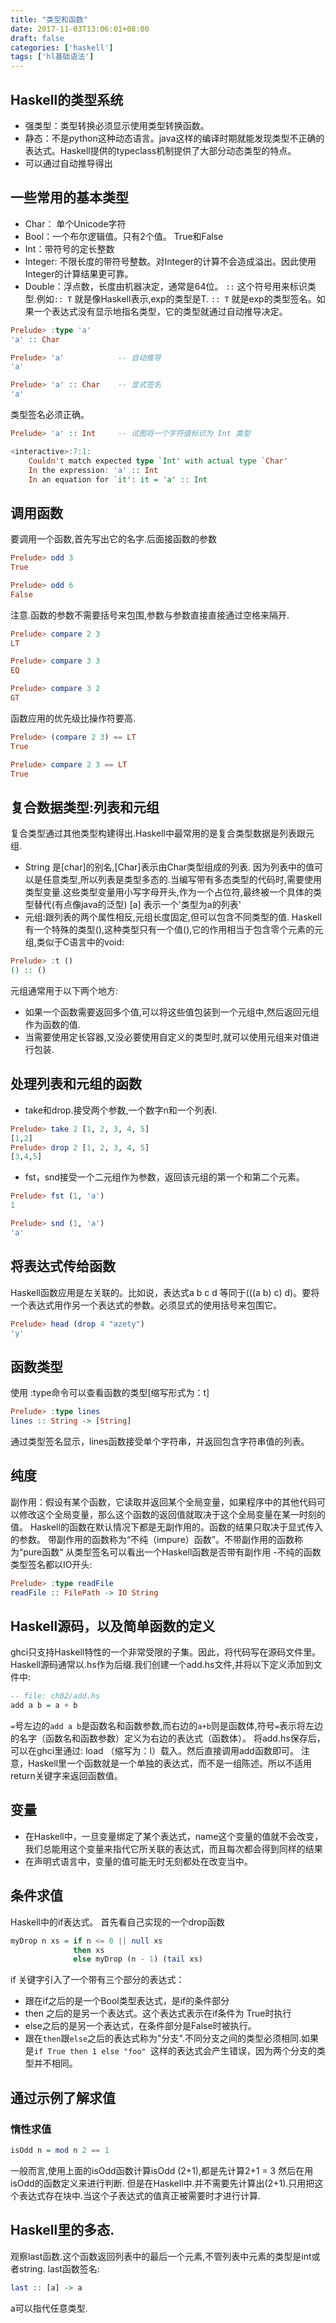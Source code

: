 ```yaml
---
title: "类型和函数"
date: 2017-11-03T13:06:01+08:00
draft: false
categories: ['haskell']
tags: ['hl基础语法']
---
```

## Haskell的类型系统

- 强类型：类型转换必须显示使用类型转换函数。
- 静态：不是python这种动态语言。java这样的编译时期就能发现类型不正确的表达式。Haskell提供的typeclass机制提供了大部分动态类型的特点。
- 可以通过自动推导得出

## 一些常用的基本类型

- Char： 单个Unicode字符
- Bool：一个布尔逻辑值。只有2个值。 True和False
- Int：带符号的定长整数
- Integer: 不限长度的带符号整数。对Integer的计算不会造成溢出。因此使用Integer的计算结果更可靠。
- Double：浮点数，长度由机器决定，通常是64位。
`::` 这个符号用来标识类型.例如`:: T` 就是像Haskell表示,exp的类型是T. `:: T` 就是exp的类型签名。如果一个表达式没有显示地指名类型，它的类型就通过自动推导决定。

```Haskell
Prelude> :type 'a'
'a' :: Char

Prelude> 'a'            -- 自动推导
'a'

Prelude> 'a' :: Char    -- 显式签名
'a'
```
类型签名必须正确。
```Haskell
Prelude> 'a' :: Int     -- 试图将一个字符值标识为 Int 类型

<interactive>:7:1:
    Couldn't match expected type `Int' with actual type `Char'
    In the expression: 'a' :: Int
    In an equation for `it': it = 'a' :: Int
```
## 调用函数
要调用一个函数,首先写出它的名字.后面接函数的参数
```Haskell
Prelude> odd 3
True

Prelude> odd 6
False
```
注意.函数的参数不需要括号来包围,参数与参数直接直接通过空格来隔开.
```haskell
Prelude> compare 2 3
LT

Prelude> compare 3 3
EQ

Prelude> compare 3 2
GT
```
函数应用的优先级比操作符要高.

```haskell
Prelude> (compare 2 3) == LT
True

Prelude> compare 2 3 == LT
True
```

## 复合数据类型:列表和元组

复合类型通过其他类型构建得出.Haskell中最常用的是复合类型数据是列表跟元组.

- String 是[char]的别名,[Char]表示由Char类型组成的列表.
因为列表中的值可以是任意类型,所以列表是类型多态的.当编写带有多态类型的代码时,需要使用类型变量.这些类型变量用小写字母开头,作为一个占位符,最终被一个具体的类型替代(有点像java的泛型)
[a] 表示一个'类型为a的列表'
- 元组:跟列表的两个属性相反,元组长度固定,但可以包含不同类型的值.
Haskell 有一个特殊的类型(),这种类型只有一个值(),它的作用相当于包含零个元素的元组,类似于C语言中的void:

```haskell
Prelude> :t ()
() :: ()
```

元组通常用于以下两个地方:

- 如果一个函数需要返回多个值,可以将这些值包装到一个元组中,然后返回元组作为函数的值.
- 当需要使用定长容器,又没必要使用自定义的类型时,就可以使用元组来对值进行包装.
## 处理列表和元组的函数
- take和drop.接受两个参数,一个数字n和一个列表l.

```haskell
Prelude> take 2 [1, 2, 3, 4, 5]
[1,2]
Prelude> drop 2 [1, 2, 3, 4, 5]
[3,4,5]
```
- fst，snd接受一个二元组作为参数，返回该元组的第一个和第二个元素。

```haskell
Prelude> fst (1, 'a')
1

Prelude> snd (1, 'a')
'a'
```

## 将表达式传给函数

Haskell函数应用是左关联的。比如说，表达式a b c d 等同于(((a b) c) d)。要将一个表达式用作另一个表达式的参数。必须显式的使用括号来包围它。
```haskell
Prelude> head (drop 4 "azety")
'y'
```

## 函数类型

使用 :type命令可以查看函数的类型[缩写形式为：t]

```haskell
Prelude> :type lines
lines :: String -> [String]
```
通过类型签名显示，lines函数接受单个字符串，并返回包含字符串值的列表。
## 纯度
副作用：假设有某个函数，它读取并返回某个全局变量，如果程序中的其他代码可以修改这个全局变量，那么这个函数的返回值就取决于这个全局变量在某一时刻的值。
Haskell的函数在默认情况下都是无副作用的。函数的结果只取决于显式传入的参数。
带副作用的函数称为“不纯（impure）函数”。不带副作用的函数称为“pure函数“
从类型签名可以看出一个Haskell函数是否带有副作用 -不纯的函数类型签名都以IO开头:

```haskell
Prelude> :type readFile
readFile :: FilePath -> IO String
```
## Haskell源码，以及简单函数的定义

ghci只支持Haskell特性的一个非常受限的子集。因此，将代码写在源码文件里。
Haskell源码通常以.hs作为后缀.我们创建一个add.hs文件,并将以下定义添加到文件中:

```haskell
-- file: ch02/add.hs
add a b = a + b
```
`=`号左边的`add a b`是函数名和函数参数,而右边的`a+b`则是函数体,符号`=`表示将左边的名字（函数名和函数参数）定义为右边的表达式（函数体）。
将add.hs保存后，可以在ghci里通过: load （缩写为：l）载入。然后直接调用add函数即可。
注意，Haskell里一个函数就是一个单独的表达式，而不是一组陈述。所以不适用return关键字来返回函数值。
## 变量
- 在Haskell中，一旦变量绑定了某个表达式，name这个变量的值就不会改变，我们总能用这个变量来指代它所关联的表达式，而且每次都会得到同样的结果
- 在声明式语言中，变量的值可能无时无刻都处在改变当中。

## 条件求值
Haskell中的if表达式。
首先看自己实现的一个drop函数
```haskell
myDrop n xs = if n <= 0 || null xs
              then xs
              else myDrop (n - 1) (tail xs)
```

if 关键字引入了一个带有三个部分的表达式：

- 跟在if之后的是一个Bool类型表达式，是if的条件部分
- then 之后的是另一个表达式。这个表达式表示在if条件为
True时执行
- else之后的是另一个表达式，在条件部分是False时被执行。
- 跟在`then`跟`else`之后的表达式称为"分支".不同分支之间的类型必须相同.如果是`if True then 1 else "foo" `这样的表达式会产生错误，因为两个分支的类型并不相同。

## 通过示例了解求值

### 惰性求值
```haskell
isOdd n = mod n 2 == 1
```
一般而言,使用上面的isOdd函数计算isOdd (2+1),都是先计算2+1 = 3 然后在用isOdd的函数定义来进行判断.
但是在Haskell中.并不需要先计算出(2+1).只用把这个表达式存在块中.当这个子表达式的值真正被需要时才进行计算.

## Haskell里的多态.

观察last函数.这个函数返回列表中的最后一个元素,不管列表中元素的类型是int或者string.
last函数签名:
```haskell
last :: [a] -> a
```
a可以指代任意类型.

